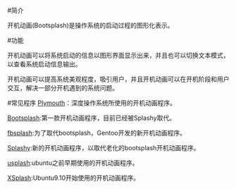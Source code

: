 #简介

开机动画(Bootsplash)是操作系统的启动过程的图形化表示。

#功能

开机动画可以将系统启动的信息以图形界面显示出来，并且也可以切换文本模式，以查看系统启动信息输出。

开机动画可以提高系统美观程度，吸引用户，并且开机动画可以在开机阶段和用户交互，解决一部分开机遇到的系统问题。

#常见程序
[Plymouth](https://wiki.deepin.org/index.php?title=Plymouth)：深度操作系统所使用的开机动画程序。

[Bootsplash](http://en.wikipedia.org/wiki/Bootsplash):第一款开机动画程序，目前已经被Splashy取代。

[fbsplash](http://wiki.gentoo.org/wiki/Fbsplash):为了取代bootsplash，Gentoo开发的新开机动画程序。

[Splashy](http://en.wikipedia.org/wiki/Splashy):新的开机动画程序，以取代老化的bootsplash开机动画程序。

[usplash](http://en.wikipedia.org/wiki/Usplash):ubuntu之前早期使用的开机动画程序。

[XSplash](http://en.wikipedia.org/wiki/XSplash):Ubuntu9.10开始使用的开机动画程序。